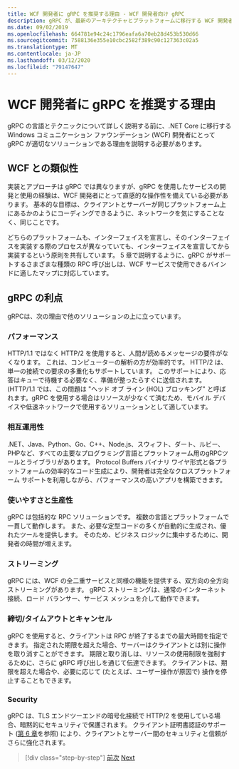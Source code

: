 ```yaml
---
title: WCF 開発者に gRPC を推奨する理由 - WCF 開発者向け gRPC
description: gRPC が、最新のアーキテクチャとプラットフォームに移行する WCF 開発者に適している理由について説明します。
ms.date: 09/02/2019
ms.openlocfilehash: 664781e94c24c1796eafa6a70eb28d453b530d66
ms.sourcegitcommit: 7588136e355e10cbc2582f389c90c127363c02a5
ms.translationtype: MT
ms.contentlocale: ja-JP
ms.lasthandoff: 03/12/2020
ms.locfileid: "79147647"
---
```

# <a name="why-we-recommend-grpc-for-wcf-developers"></a>WCF 開発者に gRPC を推奨する理由

gRPC の言語とテクニックについて詳しく説明する前に、.NET Core に移行する Windows コミュニケーション ファウンデーション (WCF) 開発者にとって gRPC が適切なソリューションである理由を説明する必要があります。

## <a name="similarity-to-wcf"></a>WCF との類似性

実装とアプローチは gRPC では異なりますが、gRPC を使用したサービスの開発と使用の経験は、WCF 開発者にとって直感的な操作性を備えている必要があります。 基本的な目標は、クライアントとサーバーが同じプラットフォーム上にあるかのようにコーディングできるように、ネットワークを気にすることなく、同じことです。

どちらのプラットフォームも、インターフェイスを宣言し、そのインターフェイスを実装する際のプロセスが異なっていても、インターフェイスを宣言してから実装するという原則を共有しています。 5 章で説明するように、gRPC がサポートするさまざまな種類の RPC 呼び出しは、WCF サービスで使用できるバインドに適したマップに対応しています。

## <a name="benefits-of-grpc"></a>gRPC の利点

gRPCは、次の理由で他のソリューションの上に立っています。

### <a name="performance"></a>パフォーマンス

HTTP/1.1 ではなく HTTP/2 を使用すると、人間が読めるメッセージの要件がなくなります。 これは、コンピューターの解析の方が効率的です。 HTTP/2 は、単一の接続での要求の多重化もサポートしています。 このサポートにより、応答はキューで待機する必要なく、準備が整ったらすぐに送信されます。 (HTTP/1.1 では、この問題は "ヘッド オブ ライン (HOL) ブロッキング" と呼ばれます。gRPC を使用する場合はリソースが少なくて済むため、モバイル デバイスや低速ネットワークで使用するソリューションとして適しています。

### <a name="interoperability"></a>相互運用性

.NET、Java、Python、Go、C++、Node.js、スウィフト、ダート、ルビー、PHPなど、すべての主要なプログラミング言語とプラットフォーム用のgRPCツールとライブラリがあります。 Protocol Buffers バイナリ ワイヤ形式と各プラットフォームの効率的なコード生成により、開発者は完全なクロスプラットフォーム サポートを利用しながら、パフォーマンスの高いアプリを構築できます。

### <a name="usability-and-productivity"></a>使いやすさと生産性

gRPC は包括的な RPC ソリューションです。 複数の言語とプラットフォームで一貫して動作します。 また、必要な定型コードの多くが自動的に生成され、優れたツールを提供します。 そのため、ビジネス ロジックに集中するために、開発者の時間が増えます。

### <a name="streaming"></a>ストリーミング

gRPC には、WCF の全二重サービスと同様の機能を提供する、双方向の全方向ストリーミングがあります。 gRPC ストリーミングは、通常のインターネット接続、ロード バランサー、サービス メッシュを介して動作できます。

### <a name="deadlinetimeouts-and-cancellation"></a>締切/タイムアウトとキャンセル

gRPC を使用すると、クライアントは RPC が終了するまでの最大時間を指定できます。 指定された期限を超えた場合、サーバーはクライアントとは別に操作を取り消すことができます。 期限と取り消しは、リソースの使用制限を強制するために、さらに gRPC 呼び出しを通じて伝達できます。 クライアントは、期限を超えた場合や、必要に応じて (たとえば、ユーザー操作が原因で) 操作を停止することもできます。

### <a name="security"></a>Security

gRPC は、TLS エンドツーエンドの暗号化接続で HTTP/2 を使用している場合、暗黙的にセキュリティで保護されます。 クライアント証明書認証のサポート ([第 6 章](security.md)を参照) により、クライアントとサーバー間のセキュリティと信頼がさらに強化されます。

>[!div class="step-by-step"]
>[前次](network-protocols.md)
>[Next](protocol-buffers.md)
